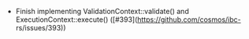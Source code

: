 - Finish implementing ValidationContext::validate() and
  ExecutionContext::execute() ([#393](https://github.com/cosmos/ibc-
  rs/issues/393))